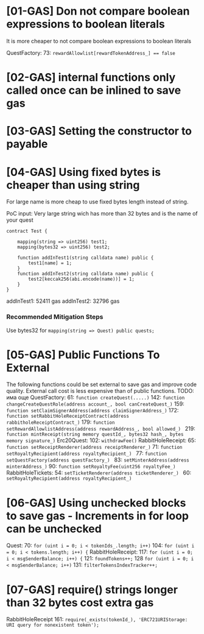 # [01-GAS] Don not compare boolean expressions to boolean literals
It is more cheaper to not compare boolean expressions to boolean literals

QuestFactory:
73: `rewardAllowlist[rewardTokenAddress_] == false`

# [02-GAS] internal functions only called once can be inlined to save gas
# [03-GAS] Setting the constructor to payable
# [04-GAS] Using fixed bytes is cheaper than using string
For large name is more cheap to use fixed bytes length instead of string.

PoC
input: Very large string wich has more than 32 bytes and is the name of your quest

```
contract Test {

    mapping(string => uint256) test1;
    mapping(bytes32 => uint256) test2;

    function addInTest1(string calldata name) public {
        test1[name] = 1;
    }
    function addInTest2(string calldata name) public {
        test2[keccak256(abi.encode(name))] = 1;
    }
}
```
addInTest1: 52411 gas
addInTest2: 32796 gas

### Recommended Mitigation Steps
Use bytes32 for `mapping(string => Quest) public quests;`

# [05-GAS] Public Functions To External
The following functions could be set external to save gas and improve code quality. External call cost is less expensive than of public functions.
TODO: има още
QuestFactory:
61: `function createQuest(.....)`
142: `function changeCreateQuestRole(address account_, bool canCreateQuest_)`
159: `function setClaimSignerAddress(address claimSignerAddress_)`
172: `function setRabbitHoleReceiptContract(address rabbitholeReceiptContract_)`
179: `function setRewardAllowlistAddress(address rewardAddress_, bool allowed_) `
219: `function mintReceipt(string memory questId_, bytes32 hash_, bytes memory signature_)`
Erc20Quest:
102: `withdrawFee()`
RabbitHoleReceipt:
65: `function setReceiptRenderer(address receiptRenderer_)`
71: `function setRoyaltyRecipient(address royaltyRecipient_) `
77: `function setQuestFactory(address questFactory_) `
83: `setMinterAddress(address minterAddress_)`
90: `function setRoyaltyFee(uint256 royaltyFee_)`
RabbitHoleTickets:
54: `setTicketRenderer(address ticketRenderer_) `
60: ` setRoyaltyRecipient(address royaltyRecipient_)`
# [06-GAS] Using unchecked blocks to save gas - Increments in for loop can be unchecked
Quest:
70: `for (uint i = 0; i < tokenIds_.length; i++)` 
104: `for (uint i = 0; i < tokens.length; i++) {`
RabbitHoleReceipt:
117: `for (uint i = 0; i < msgSenderBalance; i++) {`
121: `foundTokens++;`
128 `for (uint i = 0; i < msgSenderBalance; i++)`
131: `filterTokensIndexTracker++;`

# [07-GAS] require() strings longer than 32 bytes cost extra gas
RabbitHoleReceipt
161: `require(_exists(tokenId_), 'ERC721URIStorage: URI query for nonexistent token');`